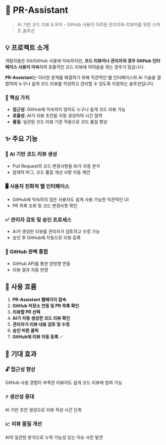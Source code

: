 # 🚀 PR-Assistant

> AI 기반 코드 리뷰 도우미 - GitHub 사용이 어려운 관리자와 리뷰어를 위한 스마트 솔루션

## 💡 프로젝트 소개

개발자들은 Git/GitHub 사용에 익숙하지만, **코드 리뷰어나 관리자의 경우 GitHub 인터페이스 사용이 미숙**하여 효율적인 코드 리뷰에 어려움을 겪는 경우가 많습니다.

**PR-Assistant**는 이러한 문제를 해결하기 위해 직관적인 웹 인터페이스와 AI 기술을 결합하여 누구나 쉽게 코드 리뷰를 작성하고 관리할 수 있도록 지원하는 솔루션입니다.

### 🎯 핵심 가치

- **접근성**: GitHub에 익숙하지 않아도 누구나 쉽게 코드 리뷰 가능
- **효율성**: AI가 리뷰 초안을 자동 생성하여 시간 절약
- **품질**: 일관된 코드 리뷰 기준 적용으로 코드 품질 향상

## ✨ 주요 기능

### 🤖 AI 기반 코드 리뷰 생성
- Pull Request의 코드 변경사항을 AI가 자동 분석
- 잠재적 버그, 코드 품질 개선 사항 자동 제안

### 🖥️ 사용자 친화적 웹 인터페이스
- GitHub에 익숙하지 않은 사용자도 쉽게 사용 가능한 직관적인 UI
- PR 목록 조회 및 코드 변경사항 확인

### ✅ 관리자 검토 및 승인 프로세스
- AI가 생성한 리뷰를 관리자가 검토하고 수정 가능
- 승인 후 GitHub에 자동으로 리뷰 등록

### 🔗 GitHub 완벽 통합
- GitHub API를 통한 양방향 연동
- 리뷰 결과 자동 반영

## 📖 사용 흐름

1. **PR-Assistant 웹페이지 접속**
2. **GitHub 저장소 연동 및 PR 목록 확인**
3. **리뷰할 PR 선택**
4. **AI가 자동 생성한 코드 리뷰 확인**
5. **관리자가 리뷰 내용 검토 및 수정**
6. **승인 버튼 클릭**
7. **GitHub에 리뷰 자동 등록** ✅

## 🎯 기대 효과

### 🔓 접근성 향상
GitHub 사용 경험이 부족한 리뷰어도 쉽게 코드 리뷰에 참여 가능

### ⚡ 생산성 증대
AI 기반 초안 생성으로 리뷰 작성 시간 단축

### 📈 리뷰 품질 개선
AI의 일관된 분석으로 누락 가능성 있는 이슈 사전 발견